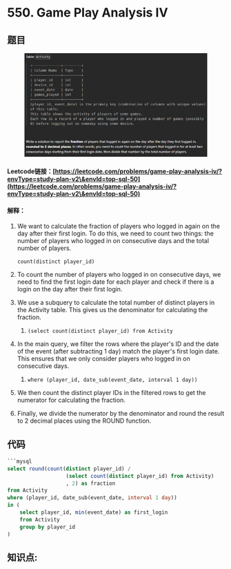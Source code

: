# 550. Game Play Analysis IV

## 题目

<figure><img src="../../.gitbook/assets/image (9) (1) (1).png" alt=""><figcaption></figcaption></figure>

#### Leetcode链接：[https://leetcode.com/problems/game-play-analysis-iv/?envType=study-plan-v2\&envId=top-sql-50](https://leetcode.com/problems/game-play-analysis-iv/?envType=study-plan-v2\&envId=top-sql-50)

#### 解释：

1.  We want to calculate the fraction of players who logged in again on the day after their first login. To do this, we need to count two things: the number of players who logged in on consecutive days and the total number of players.

    ```mysql
    count(distinct player_id) 
    ```
2. To count the number of players who logged in on consecutive days, we need to find the first login date for each player and check if there is a login on the day after their first login.
3. We use a subquery to calculate the total number of distinct players in the Activity table. This gives us the denominator for calculating the fraction.
   1. ```
      (select count(distinct player_id) from Activity
      ```
4. In the main query, we filter the rows where the player's ID and the date of the event (after subtracting 1 day) match the player's first login date. This ensures that we only consider players who logged in on consecutive days.
   1. ```
      where (player_id, date_sub(event_date, interval 1 day))
      ```
5. We then count the distinct player IDs in the filtered rows to get the numerator for calculating the fraction.
6. Finally, we divide the numerator by the denominator and round the result to 2 decimal places using the ROUND function.

## 代码

````sql
```mysql
select round(count(distinct player_id) / 
                   (select count(distinct player_id) from Activity)
                   , 2) as fraction
from Activity
where (player_id, date_sub(event_date, interval 1 day))
in (
    select player_id, min(event_date) as first_login
    from Activity
    group by player_id
)
````

## **知识点:**&#x20;
